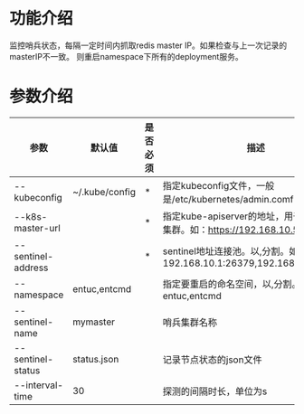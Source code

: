 # 功能介绍
监控哨兵状态，每隔一定时间内抓取redis master IP。如果检查与上一次记录的masterIP不一致。
则重启namespace下所有的deployment服务。

# 参数介绍
|参数|默认值|是否必须|描述|
|----|----|----|----|
|--kubeconfig|~/.kube/config|*|指定kubeconfig文件，一般是/etc/kubernetes/admin.comf|
|--k8s-master-url| | * |指定kube-apiserver的地址，用于连接到k8s集群。如：https://192.168.10.51:6443|
|--sentinel-address| | * | sentinel地址连接池。以,分割。如: 192.168.10.1:26379,192.168.10.2:26379|
|--namespace|entuc,entcmd| |指定要重启的命名空间，以,分割。如: entuc,entcmd|
|--sentinel-name|mymaster| | 哨兵集群名称|
|--sentinel-status|status.json| | 记录节点状态的json文件|
|--interval-time|30| | 探测的间隔时长，单位为s|

